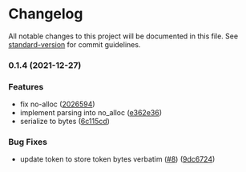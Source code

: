 # Changelog

All notable changes to this project will be documented in this file. See [standard-version](https://github.com/conventional-changelog/standard-version) for commit guidelines.

### 0.1.4 (2021-12-27)


### Features

* fix no-alloc ([2026594](https://github.com/clov-coffee/kwap/commit/2026594610dc4d216b7cef703afb2b8e7fb9fa30))
* implement parsing into no_alloc ([e362e36](https://github.com/clov-coffee/kwap/commit/e362e36cca9ff1b67895ab8259763d4257dce36b))
* serialize to bytes ([6c115cd](https://github.com/clov-coffee/kwap/commit/6c115cde4b0d149364b8440e84c107684c73c9a2))


### Bug Fixes

* update token to store token bytes verbatim  ([#8](https://github.com/clov-coffee/kwap/issues/8)) ([9dc6724](https://github.com/clov-coffee/kwap/commit/9dc6724d9bbc1ef6f7c81156f879ffec88cba20f))
